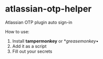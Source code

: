 # atlassian-otp-helper

Atlassian OTP plugin auto sign-in

How to use:

1. Install **tampermonkey** or **greasemonkey*•
2. Add it as a script
3. Fill out your secrets
